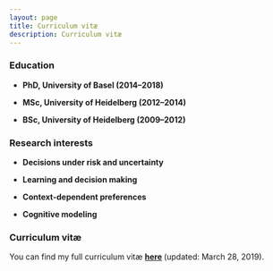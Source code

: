 ```yaml
---
layout: page
title: Curriculum vitæ
description: Curriculum vitæ
---
```


<h3 id="education">Education</h3>
<ul>
    <li>
    <p><span><strong>PhD, University of Basel (2014&ndash;2018)</strong></span></p>
    </li>
    <li>
    <p><span><strong>MSc, University of Heidelberg (2012&ndash;2014)</strong></span></p>
    </li>
    <li>
    <p><span><strong>BSc, University of Heidelberg (2009&ndash;2012)</strong></span></p>
    </li>
</ul>
<h3 id="research-interests">Research interests</h3>
<ul>
    <li>
    <p><span><strong>Decisions under risk and uncertainty</strong></span></p>
    </li>
    <li>
    <p><span><strong>Learning and decision making</strong></span></p>
    </li>
    <li>
    <p><span><strong>Context-dependent preferences</strong></span></p>
    </li>
    <li>
    <p><span><strong>Cognitive modeling</strong></span></p>
    </li>
</ul>

<h3 id="curriculum-vitæ">Curriculum vitæ</h3>
<p>You can find my full curriculum vit<span>æ</span> <strong><a href="{{ BASE_PATH}}/documents/spektor_cv.pdf">here</a>&nbsp;</strong>(updated: March 28, 2019).</p>

